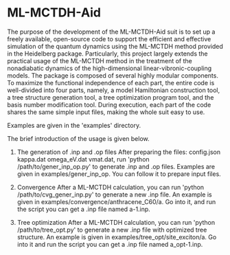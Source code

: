 # ML-MCTDH-Aid

The purpose of the development of the ML-MCTDH-Aid suit is to set up a freely available, open-source code to support the efficient and effective simulation of the quantum dynamics using the ML-MCTDH method provided in the Heidelberg package. Particularly, this project largely extends the practical usage of the ML-MCTDH method in the treatment of the nonadiabatic dynamics of the high-dimensional linear-vibronic-coupling models. The package is composed of several highly modular components. To maximize the functional independence of each part, the entire code is well-divided into four parts, namely, a model Hamiltonian construction tool, a tree structure generation tool, a tree optimization program tool, and the basis number modification tool. During execution, each part of the code shares the same simple input files, making the whole suit easy to use.

Examples are given in the 'examples' directory.

The brief introduction of the usage is given below.
1. The generation of .inp and .op files
    After preparing the files: config.json  kappa.dat  omega_eV.dat  vmat.dat, run 'python /path/to/gener_inp_op.py' to generate .inp and .op files.
    Examples are given in examples/gener_inp_op. You can follow it to prepare input files.

2. Convergence
    After a ML-MCTDH calculation, you can run 'python /path/to/cvg_gener_inp.py' to generate a new .inp file.
    An example is given in examples/convergence/anthracene_C60/a. Go into it, and run the script you can get a .inp file named a-1.inp.

3. Tree optimization
    After a ML-MCTDH calculation, you can run 'python /path/to/tree_opt.py' to generate a new .inp file with optimized tree structure.
    An example is given in examples/tree_opt/site_exciton/a. Go into it and run the script you can get a .inp file named a_opt-1.inp.
